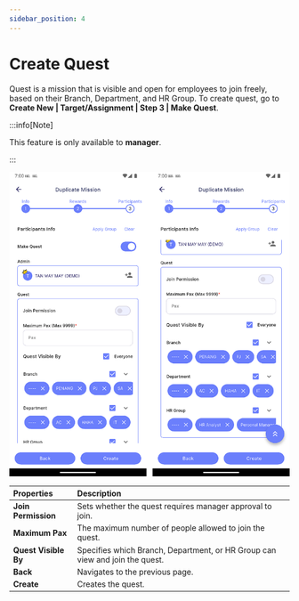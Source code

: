 ```yaml
---
sidebar_position: 4
---
```


# Create Quest

Quest is a mission that is visible and open for employees to join freely, based on their Branch, Department, and HR Group. To create quest, go to **Create New | Target/Assignment | Step 3 | Make Quest**.

:::info[Note]

This feature is only available to **manager**.

:::

![quest](../../../../../../static/img/integration/vision/mi_creation/quest.png)

| Properties                | Description                                                                 | 
|:--------------------------|:----------------------------------------------------------------------------|
| **Join Permission**     | Sets whether the quest requires manager approval to join.                     | 
| **Maximum Pax**         | The maximum number of people allowed to join the quest.                       | 
| **Quest Visible By**    | Specifies which Branch, Department, or HR Group can view and join the quest.  |
| **Back**                | Navigates to the previous page.                                               |
| **Create**              | Creates the quest.                                                            |
